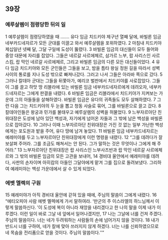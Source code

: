 ## 39장
### 예루살렘이 점령당한 뒤의 일
1 예루살렘이 점령당하였을 때 ……. 유다 임금 치드키야 제구년 열째 달에, 바빌론 임금 네부카드네자르가 모든 군대를 이끌고 와서 예루살렘을 포위하였다.
2 마침내 치드키야 제십일년 넷째 달, 그달 구일에 도성이 뚫렸다.
3 바빌론 임금의 대신들이 모두 들어와 중앙 대문에 자리를 잡았다. 그들은 네르갈 사르에체르, 삼가르 느부, 랍 사리스인 사르 스킴, 랍 막인 네르갈 사르에체르, 그리고 바빌론 임금의 다른 모든 대신들이었다.
4 유다 임금 치드키야와 모든 군인들은 그들을 보고, 밤을 틈타 왕실 정원 길을 따라서 성벽 사이의 통로를 지나 도성 밖으로 빠져나갔다. 그러고 나서 그들은 아라바 쪽으로 갔다.
5 그러나 칼데아 군대는 그들을 뒤쫓아가, 예리코 벌판에서 치드키야를 사로잡았다. 그들이 그를 끌고 하맛 땅 리블라에 있는 바빌론 임금 네부카드네자르에게 데려오자, 네부카드네자르는 그에게 판결을 내렸다.
6 바빌론 임금은 리블라에서 치드키야가 지켜보는 가운데 그의 아들들을 살해하였다. 바빌론 임금은 유다의 귀족들도 모두 살해하였다.
7 그런 다음 그는 치드키야의 두 눈을 뽑고 청동 사슬로 묶어, 그를 바빌론으로 끌고 갔다.
8 칼데아인들은 왕궁과 민가를 불태우고 예루살렘의 성벽을 허물었다.
9 느부자르아단 친위대장은 도성에 남아 있던 백성과, 자기에게 넘어온 자들과 그 밖에 남은 백성을 바빌론으로 잡아갔다.
10 그러나 이때 느부자르아단 친위대장은 가진 것 없는 일부 가난한 백성에게는 포도원과 밭을 주어, 유다 땅에 남겨 놓았다.
11 바빌론 임금 네부카드네자르는 예레미야를 두고 느부자르아단 친위대장에게 이런 명령을 내렸다.
12 “그를 데려다가 잘 보살펴 주어라. 그를 조금도 해쳐서는 안 된다. 그가 말하는 것은 무엇이나 그에게 해 주어라.”
13 느부자르아단 친위대장은 랍 사리스인 느부사즈반과 랍 막인 네르갈 사르에체르와 그 밖의 바빌론 임금의 모든 고관을 보내어,
14 경비대 울안에서 예레미야를 데려다, 사판의 손자이며 아히캄의 아들인 그달야에게 맡겨 그를 집으로 돌려보냈다. 그리하여 예레미야는 백성 가운데에서 살 수 있게 되었다.
### 에벳 멜렉의 구원
15 예레미야가 아직 경비대 울안에 갇혀 있을 때에, 주님의 말씀이 그에게 내렸다.
16 “에티오피아 사람 에벳 멜렉에게 가서 말하여라. ‘만군의 주 이스라엘의 하느님께서 이렇게 말씀하신다. ′이 도성에 복이 아니라 재앙을 내리겠다고 한 나의 말을 이제 내가 이루겠다. 이런 일이 바로 그날 네 앞에서 일어나겠지만,
17 나는 그날에 너를 건져 주겠다. 주님의 말씀이다. 너는 네가 두려워하는 사람들의 손에 넘어가지 않을 것이다.
18 내가 반드시 너를 구하여, 네가 칼에 맞아 쓰러지지 않게 하겠다. 너는 나를 신뢰하였으므로 네 목숨을 전리품으로 얻을 것이다. 주님의 말씀이다.′’”

